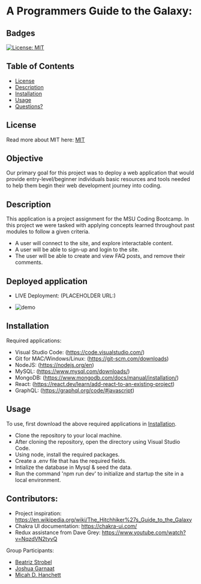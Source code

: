 # A Programmers Guide to the Galaxy:

## Badges

[![License: MIT](https://img.shields.io/badge/License-MIT-yellow.svg)](https://opensource.org/licenses/MIT)

## Table of Contents

- [License](#license)
- [Description](#description)
- [Installation](#installation)
- [Usage](#usage)
- [Questions?](#questions)

## License

Read more about MIT here:
[MIT](https://opensource.org/licenses/MIT)

## Objective

Our primary goal for this project was to deploy a web application that would provide entry-level/beginner individuals
basic resources and tools needed to help them begin their web development journey into coding. 

## Description

This application is a project assignment for the MSU Coding Bootcamp.
In this project we were tasked with applying concepts learned throughout past modules to follow a given criteria.

* A user will connect to the site, and explore interactable content.
* A user will be able to sign-up and login to the site.
* The user will be able to create and view FAQ posts, and remove their comments.



## Deployed application
- LIVE Deployment: (PLACEHOLDER URL:)

- ![demo](https://github.com/beastrobel/project3/assets/139593153/346cfac1-9bff-4ae3-9fa4-d822e4b30c9a)

## Installation

Required applications:
- Visual Studio Code: (https://code.visualstudio.com/)
- Git for MAC/Windows/Linux: (https://git-scm.com/downloads)
- NodeJS: (https://nodejs.org/en)
- MySQL: (https://www.mysql.com/downloads/)
- MongoDB: (https://www.mongodb.com/docs/manual/installation/)
- React: (https://react.dev/learn/add-react-to-an-existing-project)
- GraphQL: (https://graphql.org/code/#javascript)

## Usage

To use, first download the above required applications in [Installation](#installation).

- Clone the repository to your local machine.
- After cloning the repository, open the directory using Visual Studio Code.
- Using node, install the required packages.
- Create a .env file that has the required fields.
- Intialize the database in Mysql & seed the data.
- Run the command 'npm run dev' to initialize and startup the site in a local environment.

## Contributors:
- Project inspiration: https://en.wikipedia.org/wiki/The_Hitchhiker%27s_Guide_to_the_Galaxy
- Chakra UI documentation: https://chakra-ui.com/
- Redux assistance from Dave Grey: https://www.youtube.com/watch?v=NqzdVN2tyvQ



Group Participants:     
- [Beatriz Strobel](https://github.com/beastrobel)
- [Joshua Garnaat](https://github.com/Jgarnaat)
- [Micah D. Hanchett](https://github.com/G303K)

